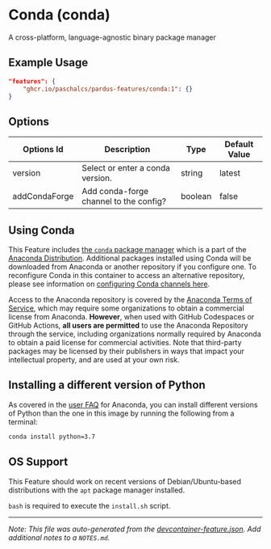 
# Conda (conda)

A cross-platform, language-agnostic binary package manager

## Example Usage

```json
"features": {
    "ghcr.io/paschalcs/pardus-features/conda:1": {}
}
```

## Options

| Options Id | Description | Type | Default Value |
|-----|-----|-----|-----|
| version | Select or enter a conda version. | string | latest |
| addCondaForge | Add conda-forge channel to the config? | boolean | false |

## Using Conda

This Feature includes [the `conda` package manager](https://docs.conda.io/projects/conda/en/latest/index.html) which is a part of the [Anaconda Distribution](https://repo.anaconda.com). Additional packages installed using Conda will be downloaded from Anaconda or another repository if you configure one. To reconfigure Conda in this container to access an alternative repository, please see information on [configuring Conda channels here](https://docs.conda.io/projects/conda/en/latest/user-guide/concepts/channels.html ).

Access to the Anaconda repository is covered by the [Anaconda Terms of Service](https://legal.anaconda.com/policies/en/?name=terms-of-service), which may require some organizations to obtain a commercial license from Anaconda. **However**, when used with GitHub Codespaces or GitHub Actions, **all users are permitted** to use the Anaconda Repository through the service, including organizations normally required by Anaconda to obtain a paid license for commercial activities. Note that third-party packages may be licensed by their publishers in ways that impact your intellectual property, and are used at your own risk.

## Installing a different version of Python

As covered in the [user FAQ](https://docs.anaconda.com/anaconda/user-guide/faq) for Anaconda, you can install different versions of Python than the one in this image by running the following from a terminal:

```bash
conda install python=3.7
```


## OS Support

This Feature should work on recent versions of Debian/Ubuntu-based distributions with the `apt` package manager installed.

`bash` is required to execute the `install.sh` script.


---

_Note: This file was auto-generated from the [devcontainer-feature.json](https://github.com/paschalcs/pardus-features/blob/main/src/conda/devcontainer-feature.json).  Add additional notes to a `NOTES.md`._
